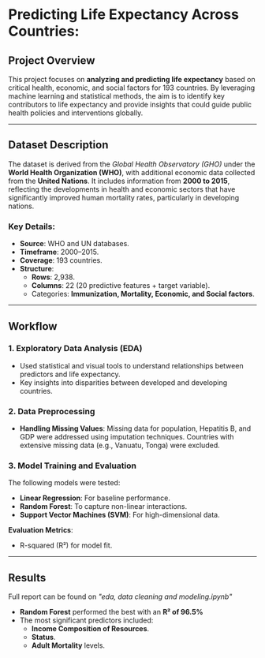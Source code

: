 # Predicting Life Expectancy Across Countries: 

## Project Overview

This project focuses on **analyzing and predicting life expectancy** based on critical health, economic, and social factors for 193 countries. By leveraging machine learning and statistical methods, the aim is to identify key contributors to life expectancy and provide insights that could guide public health policies and interventions globally.

---

## Dataset Description

The dataset is derived from the *Global Health Observatory (GHO)* under the **World Health Organization (WHO)**, with additional economic data collected from the **United Nations**. It includes information from **2000 to 2015**, reflecting the developments in health and economic sectors that have significantly improved human mortality rates, particularly in developing nations.

### Key Details:
- **Source**: WHO and UN databases.
- **Timeframe**: 2000–2015.
- **Coverage**: 193 countries.
- **Structure**: 
  - **Rows**: 2,938.
  - **Columns**: 22 (20 predictive features + target variable).
  - Categories: **Immunization, Mortality, Economic, and Social factors**.

---

## Workflow

### 1. Exploratory Data Analysis (EDA)

- Used statistical and visual tools to understand relationships between predictors and life expectancy.
- Key insights into disparities between developed and developing countries.

### 2. Data Preprocessing

- **Handling Missing Values**: Missing data for population, Hepatitis B, and GDP were addressed using imputation techniques. Countries with extensive missing data (e.g., Vanuatu, Tonga) were excluded.


### 3. Model Training and Evaluation

The following models were tested:
- **Linear Regression**: For baseline performance.
- **Random Forest**: To capture non-linear interactions.
- **Support Vector Machines (SVM)**: For high-dimensional data.
  
**Evaluation Metrics**:
- R-squared (R²) for model fit.

---

## Results
Full report can be found on *"eda, data cleaning and modeling.ipynb"*
- **Random Forest** performed the best with an **R² of 96.5%** 
- The most significant predictors included:
  - **Income Composition of Resources**.
  - **Status**.
  - **Adult Mortality** levels.

